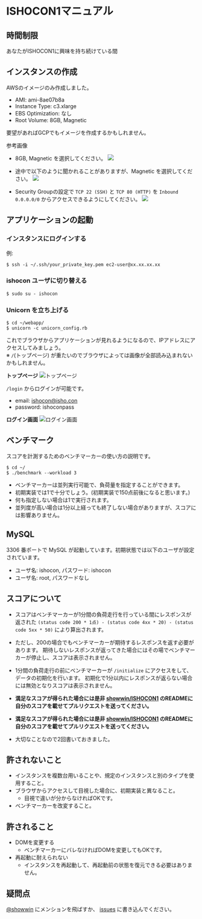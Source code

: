# ISHOCON1マニュアル
## 時間制限
あなたがISHOCON1に興味を持ち続けている間

## インスタンスの作成
AWSのイメージのみ作成しました。
* AMI: ami-8ae07b8a
* Instance Type: c3.xlarge
* EBS Optimization: なし
* Root Volume: 8GB, Magnetic

要望があればGCPでもイメージを作成するかもしれません。

参考画像  
* 8GB, Magnetic を選択してください。
![](https://raw.githubusercontent.com/showwin/ISHOCON1/master/doc/images/instance1.png)

* 途中で以下のように聞かれることがありますが、Magnetic を選択してください。
![](https://raw.githubusercontent.com/showwin/ISHOCON1/master/doc/images/instance2.png)

* Security Groupの設定で `TCP 22 (SSH)` と `TCP 80 (HTTP)` を `Inbound 0.0.0.0/0` からアクセスできるようにしてください。
![](https://raw.githubusercontent.com/showwin/ISHOCON1/master/doc/images/instance3.png)

## アプリケーションの起動
### インスタンスにログインする
例:
```
$ ssh -i ~/.ssh/your_private_key.pem ec2-user@xx.xx.xx.xx
```

### ishocon ユーザに切り替える
```
$ sudo su - ishocon
```

### Unicorn を立ち上げる
```
$ cd ~/webapp/
$ unicorn -c unicorn_config.rb
```
これでブラウザからアプリケーションが見れるようになるので、IPアドレスにアクセスしてみましょう。  
※ `/`(トップページ) が重たいのでブラウザによっては画像が全部読み込まれないかもしれません。

**トップページ**
![トップページ](https://raw.githubusercontent.com/showwin/ISHOCON1/master/doc/images/top.png)

`/login` からログインが可能です。
* email: ishocon@isho.con
* password: ishoconpass

**ログイン画面**
![ログイン画面](https://raw.githubusercontent.com/showwin/ISHOCON1/master/doc/images/login.png)


## ベンチマーク
スコアを計測するためのベンチマーカーの使い方の説明です。
```
$ cd ~/
$ ./benchmark --workload 3
```
* ベンチマーカーは並列実行可能で、負荷量を指定することができます。
* 初期実装では1で十分でしょう。(初期実装で150点前後になると思います。)
* 何も指定しない場合は1で実行されます。
* 並列度が高い場合は1分以上経っても終了しない場合がありますが、スコアには影響ありません。

## MySQL
3306 番ポートで MySQL が起動しています。初期状態では以下のユーザが設定されています。
* ユーザ名: ishocon, パスワード: ishocon
* ユーザ名: root, パスワードなし

## スコアについて
* スコアはベンチマーカーが1分間の負荷走行を行っている間にレスポンスが返された
`(status code 200 * 1点) - (status code 4xx * 20) - (status code 5xx * 50)`
により算出されます。
* ただし、200の場合でもベンチマーカーが期待するレスポンスを返す必要があります。
期待しないレスポンスが返ってきた場合にはその場でベンチマーカーが停止し、スコアは表示されません。
* 1分間の負荷走行の前にベンチマーカーが `/initialize` にアクセスをして、データの初期化を行います。
初期化で1分以内にレスポンスが返らない場合には無効となりスコアは表示されません。

* **満足なスコアが得られた場合には是非 [showwin/ISHOCON1](https://github.com/showwin/ISHOCON1) のREADMEに自分のスコアを載せてプルリクエストを送ってください。**
* **満足なスコアが得られた場合には是非 [showwin/ISHOCON1](https://github.com/showwin/ISHOCON1) のREADMEに自分のスコアを載せてプルリクエストを送ってください。**
* 大切なことなので2回書いておきました。

## 許されないこと
* インスタンスを複数台用いることや、規定のインスタンスと別のタイプを使用すること。
* ブラウザからアクセスして目視した場合に、初期実装と異なること。
  * 目視で違いが分からなければOKです。
* ベンチマーカーを改変すること。

## 許されること
* DOMを変更する
  * ベンチマーカーにバレなければDOMを変更してもOKです。
* 再起動に耐えられない
  * インスタンスを再起動して、再起動前の状態を復元できる必要はありません。

## 疑問点
[@showwin](https://twitter.com/showwin) にメンションを飛ばすか、 [issues](https://github.com/showwin/ISHOCON1/issues) に書き込んでください。
